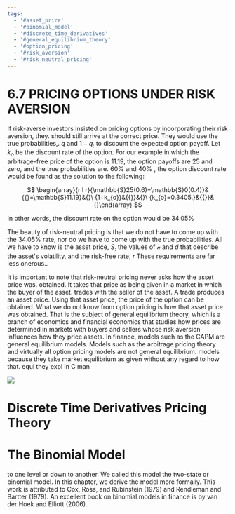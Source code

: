 ```yaml
---
tags:
  - '#asset_price'
  - '#binomial_model'
  - '#discrete_time_derivatives'
  - '#general_equilibrium_theory'
  - '#option_pricing'
  - '#risk_aversion'
  - '#risk_neutral_pricing'
---
```

# 6.7 PRICING OPTIONS UNDER RISK AVERSION

If risk-averse investors insisted on pricing options by incorporating their risk aversion, they. should still arrive at the correct price. They would use the true probabilities,. $q$ and $1-q_{:}$ to discount the expected option payoff. Let $k_{o}$ be the discount rate of the option. For our example in which the arbitrage-free price of the option is 11.19, the option payoffs are 25 and zero, and the true probabilities are. $60\%$ and $40\%$ , the option discount rate would be found as the solution to the following:

$$
\begin{array}{r l r}{\mathbb{S}25(0.6)+\mathbb{S}0(0.4)}&{{}=\mathbb{S}11.19}&{}\ {1+k_{o}}&{{}}&{}\ {k_{o}=0.3405.}&{{}}&{}\end{array}
$$

In other words, the discount rate on the option would be $34.05\%$

The beauty of risk-neutral pricing is that we do not have to come up with the $34.05\%$ rate, nor do we have to come up with the true probabilities. All we have to know is the asset price, $S_{:}$ the values of $\boldsymbol{\mathscr{u}}$ and $d$ that describe the asset's volatility, and the risk-free rate, $r$ These requirements are far less onerous..

It is important to note that risk-neutral pricing never asks how the asset price was. obtained. It takes that price as being given in a market in which the buyer of the asset. trades with the seller of the asset. A trade produces an asset price. Using that asset price, the price of the option can be obtained. What we do not know from option pricing is how that asset price was obtained. That is the subject of general equilibrium theory, which is a branch of economics and financial economics that studies how prices are determined in markets with buyers and sellers whose risk aversion influences how they price assets. In finance, models such as the CAPM are general equilibrium models. Models such as the arbitrage pricing theory and virtually all option pricing models are not general equilibrium. models because they take market equilibrium as given without any regard to how that. equi they expl in C man

![](images/c299057348044fc7ec3389910504d6c8792a9c3d6f3bf92e02d27a0c7460e9d0.jpg)

# Discrete Time Derivatives Pricing Theory

# The Binomial Model

to one level or down to another. We called this model the two-state or binomial model. In this chapter, we derive the model more formally. This work is attributed to Cox, Ross, and Rubinstein (1979) and Rendleman and Bartter (1979). An excellent book on binomial models in finance is by van der Hoek and Elliott (2006).
